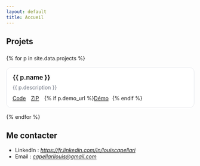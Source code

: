 ```yaml
---
layout: default
title: Accueil
---
```


<style>
/* Petite grille responsive pour des cartes propres */
.grid {
  display: grid;
  grid-template-columns: repeat(auto-fill, minmax(260px, 1fr));
  gap: 16px;
  margin: 24px 0;
}
.card {
  border: 1px solid #e5e7eb; /* gris clair */
  border-radius: 12px;
  padding: 16px;
  transition: transform .12s ease, box-shadow .12s ease;
  background: #fff;
}
.card:hover {
  transform: translateY(-2px);
  box-shadow: 0 6px 16px rgba(0,0,0,.06);
}
.card h3 { margin: 0 0 8px; font-size: 1.05rem; }
.card p  { margin: 0 0 12px; color: #6b7280; }
.card a  { margin-right: 10px; white-space: nowrap; }
.badge {
  display: inline-block; font-size: 12px; background:#f3f4f6; color:#374151;
  padding: 2px 8px; border-radius: 999px; margin-left: 6px;
}
.header h1 { margin-bottom: 6px; }
.subtitle { color:#6b7280; margin-top:0; }
</style>

## Projets

<div class="grid">
{% for p in site.data.projects %}
  <div class="card">
    <h3>{{ p.name }}</h3>
    <p>{{ p.description }}</p>
    <div>
      <a href="https://github.com/{{ p.repo }}">Code</a>
      <a href="https://github.com/{{ p.repo }}/archive/refs/heads/main.zip">ZIP</a>
      {% if p.demo_url %}<a href="{{ p.demo_url }}">Démo</a>{% endif %}
    </div>
  </div>
{% endfor %}
</div>

## Me contacter
- LinkedIn : *https://fr.linkedin.com/in/louiscapellari*
- Email : *capellarilouis@gmail.com*
